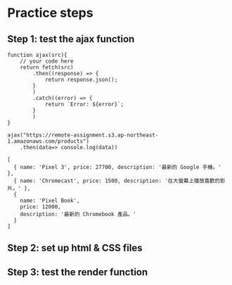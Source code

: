 # Practice steps
## Step 1: test the ajax function
```
function ajax(src){
    // your code here
    return fetch(src)
        .then((response) => {
            return response.json();
        }
        )
        .catch((error) => {
            return `Error: ${error}`;
        } 
        )
}

ajax("https://remote-assignment.s3.ap-northeast-1.amazonaws.com/products")
    .then(data=> console.log(data))
```
```
[
  { name: 'Pixel 3', price: 27700, description: '最新的 Google 手機。' },
  { name: 'Chromecast', price: 1500, description: '在大螢幕上播放喜歡的影片。' },
  {
    name: 'Pixel Book',
    price: 12000,
    description: '最新的 Chromebook 產品。'
  }
]
```

## Step 2: set up html & CSS files
## Step 3: test the render function